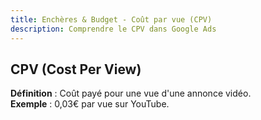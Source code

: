 ```yaml
---
title: Enchères & Budget - Coût par vue (CPV)
description: Comprendre le CPV dans Google Ads
---
```


## CPV (Cost Per View)
**Définition** : Coût payé pour une vue d'une annonce vidéo.  
**Exemple** : 0,03€ par vue sur YouTube.
